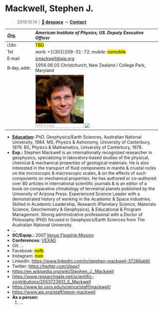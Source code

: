 # Mackwell, Stephen J.
> 2019.10.14 ┊ **[🚀](../index/index.md) [despace](index.md)** → **[Contact](contact.md)**

|*[Org.](contact.md)*|*American Institute of Physics, US. Deputy Executive Officer*|
|:--|:--|
|i18n| <mark>TBD</mark> |
|Tel| *work:* +1(301)209-31-72; *mobile:* <mark>nomobile</mark> |
|E‑mail| <smackwell@aip.org> |
|B‑day, addr.| 1956.06.05 Christchurch, New Zealand / College Park, Maryland |
|| [![](f/contact/m/mackwell_001_photo_thumb.jpg)](f/contact/m/mackwell_001_photo.jpg) [![](f/contact//_001_sign_thumb.jpg)](f/contact//_001_sign.png) |

   - **[Education](edu.md):** PhD, Geophysics/Earth Sciences, Australian National University, 1984. MS, Physics & Astronomy, University of Canterbury, 1979. BS, Physics & Mathematics, University of Canterbury, 1978.
   - **Exp.:** Stephen Mackwell is an internationally recognized researcher in geophysics, specializing in laboratory‑based studies of the physical, chemical & mechanical properties of geological materials. He is also interested in the transport of fluid components in mantle & crustal rocks on the microscopic & macroscopic scales, & on the effects of such components on mechanical properties. He has authored or co-authored over 80 articles in international scientific journals & is an editor of a book on comparative climatology of terrestrial planets published by the University of Arizona Press. Experienced Science Leader with a demonstrated history of working in the Academic & Space industries. Skilled in Academic Leadership, Research (Planetary Science, Materials Science, Geochemistry & Geophysics), & Educational & Program Management. Strong administrative professional with a Doctor of Philosophy (PhD) focused in Geophysics/Earth Sciences from The Australian National University.
   - …
   - **SC/Equip.:** 2007 [Venus Flagship Mission](venus_flagship_mission.md)
   - **Conferences:** [VEXAG](vexag.md)
   - Git: …
   - Facebook: <mark>nofb</mark>
   - Instagram: <mark>noin</mark>
   - LinkedIn: <https://www.linkedin.com/in/stephen-mackwell-37266ab9/>
   - Twitter: <https://twitter.com/olopx1>
   - <https://en.wikipedia.org/wiki/Stephen_J._Mackwell>
   - <https://www.researchgate.net/scientific-contributions/2053723931_S_Mackwell>
   - <https://www.lpi.usra.edu/science/staff/mackwell/>
   - <https://www.aip.org/staff/steve-mackwell>
   - **As a person:**
      1. …
